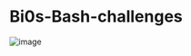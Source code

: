 # Bi0s-Bash-challenges
![image](https://github.com/KeerthanaG2/biOs-Bash-challenges/assets/139220811/5ff12c87-0edd-4dac-a68d-91f78ea1de5e)
